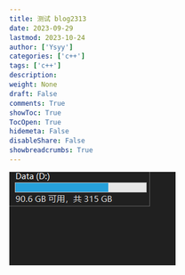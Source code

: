 ```yaml
---
title: 测试 blog2313
date: 2023-09-29
lastmod: 2023-10-24
author: ['Ysyy']
categories: ['c++']
tags: ['c++']
description: 
weight: None
draft: False
comments: True
showToc: True
TocOpen: True
hidemeta: False
disableShare: False
showbreadcrumbs: True
---
```

![image-20230929193148007](img/image-20230929193148007.png)